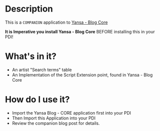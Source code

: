 # Description
This is a `COMPANION` application to [Yansa - Blog Core](https://gitlab.com/yansa-blog/x_yala_blog_core)

**It is Imperative you install Yansa - Blog Core** BEFORE installing this in your PDI!

# What's in it? 

- An artist "Search terms" table
- An Implementation of the Script Extension point, found in Yansa - Blog Core

# How do I use it?

- Import the Yansa Blog - CORE application first into your PDI
- Then Import this Application into your PDI
- Review the companion blog post for details.
